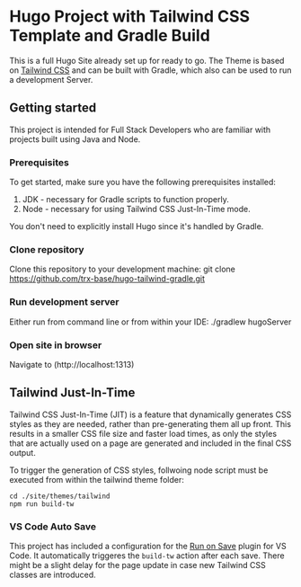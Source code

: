 # Hugo Project with Tailwind CSS Template and Gradle Build
This is a full Hugo Site already set up for ready to go. The Theme is based on [Tailwind CSS](https://tailwindcss.com/) and can be built with Gradle, which also can be used to run a development Server. 

## Getting started

This project is intended for Full Stack Developers who are familiar with projects built using Java and Node. 

### Prerequisites
To get started, make sure you have the following prerequisites installed:

1. JDK - necessary for Gradle scripts to function properly.
2. Node - necessary for using Tailwind CSS Just-In-Time mode.

You don't need to explicitly install Hugo since it's handled by Gradle.

### Clone repository
Clone this repository to your development machine:
    git clone https://github.com/trx-base/hugo-tailwind-gradle.git

### Run development server
Either run from command line or from within your IDE:
    ./gradlew hugoServer

### Open site in browser
Navigate to (http://localhost:1313)

## Tailwind Just-In-Time
Tailwind CSS Just-In-Time (JIT) is a feature that dynamically generates CSS styles as they are needed, rather than pre-generating them all up front. This results in a smaller CSS file size and faster load times, as only the styles that are actually used on a page are generated and included in the final CSS output.

To trigger the generation of CSS styles, follwoing node script must be executed from within the tailwind theme folder:
    
    cd ./site/themes/tailwind
    npm run build-tw

### VS Code Auto Save
This project has included a configuration for the [Run on Save](https://marketplace.visualstudio.com/items?itemName=emeraldwalk.RunOnSave) plugin for VS Code. It automatically triggeres the `build-tw` action after each save. There might be a slight delay for the page update in case new Tailwind CSS classes are introduced.  




